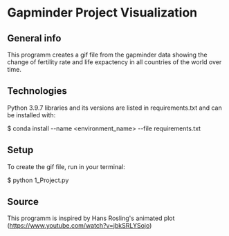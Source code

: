 # Gapminder Project Visualization

## General info
This programm creates a gif file from the gapminder data showing the change of fertility rate and life expactency in all countries of the world over time.

## Technologies
Python 3.9.7
libraries and its versions are listed in requirements.txt and can be installed with:

$ conda install --name <environment_name> --file requirements.txt

## Setup
To create the gif file, run in your terminal:

$ python 1_Project.py

## Source
This programm is inspired by Hans Rosling's animated plot
(https://www.youtube.com/watch?v=jbkSRLYSojo)
